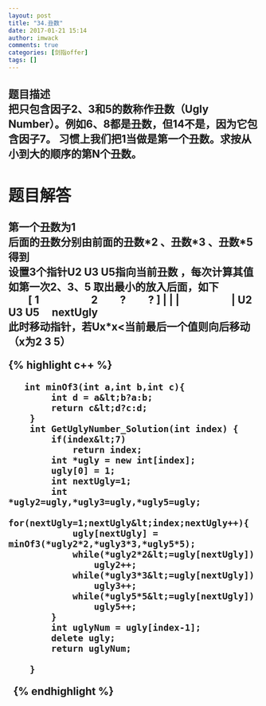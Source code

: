 ```yaml
---
layout: post
title: "34.丑数"
date: 2017-01-21 15:14
author: imwack
comments: true
categories: [剑指offer]
tags: []
---
```

<h2 class="subject-item-title">题目描述


<div class="subject-describe">把只包含因子2、3和5的数称作丑数（Ugly Number）。例如6、8都是丑数，但14不是，因为它包含因子7。 习惯上我们把1当做是第一个丑数。求按从小到大的顺序的第N个丑数。</div>
<div class="subject-describe">
<h2 class="subject-item-title">题目解答


</div>
<div class="subject-describe">第一个丑数为1</div>
<div class="subject-describe">后面的丑数分别由前面的丑数*2 、丑数*3 、丑数*5得到</div>
<div class="subject-describe">设置3个指针U2 U3 U5指向当前丑数 ，每次计算其值 如第一次2、3、5 取出最小的放入后面，如下</div>
<div class="subject-describe">        [ 1                     2         ?         ? ]
| | |                     |
U2 U3 U5     nextUgly</div>
<div class="subject-describe">此时移动指针，若Ux*x&lt;当前最后一个值则向后移动（x为2 3 5）</div>
<div class="subject-describe">


{% highlight c++ %}

	   int minOf3(int a,int b,int c){
            int d = a&lt;b?a:b;
            return c&lt;d?c:d;
        }
        int GetUglyNumber_Solution(int index) {
            if(index&lt;7)
                return index;
            int *ugly = new int[index];
            ugly[0] = 1;
            int nextUgly=1;
            int *ugly2=ugly,*ugly3=ugly,*ugly5=ugly;
            for(nextUgly=1;nextUgly&lt;index;nextUgly++){
                ugly[nextUgly] = minOf3(*ugly2*2,*ugly3*3,*ugly5*5);
                while(*ugly2*2&lt;=ugly[nextUgly])
                    ugly2++;
                while(*ugly3*3&lt;=ugly[nextUgly])
                    ugly3++;
                while(*ugly5*5&lt;=ugly[nextUgly])
                    ugly5++;
            }
            int uglyNum = ugly[index-1];
            delete ugly;
            return uglyNum;
                
        }

&nbsp;
{% endhighlight %}
